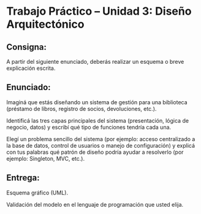 # Trabajo Práctico – Unidad 3: Diseño Arquitectónico

## Consigna: 

A partir del siguiente enunciado, deberás realizar un esquema o breve explicación escrita.

## Enunciado: 

Imaginá que estás diseñando un sistema de gestión para una biblioteca (préstamo de libros, registro de socios, devoluciones, etc.).

Identificá las tres capas principales del sistema (presentación, lógica de negocio, datos) y escribí qué tipo de funciones tendría cada una.

Elegí un problema sencillo del sistema (por ejemplo: acceso centralizado a la base de datos, control de usuarios o manejo de configuración) y explicá con tus palabras qué patrón de diseño podría ayudar a resolverlo (por ejemplo: Singleton, MVC, etc.).

## Entrega:

Esquema gráfico (UML).

Validación del modelo en el lenguaje de programación que usted elija.
